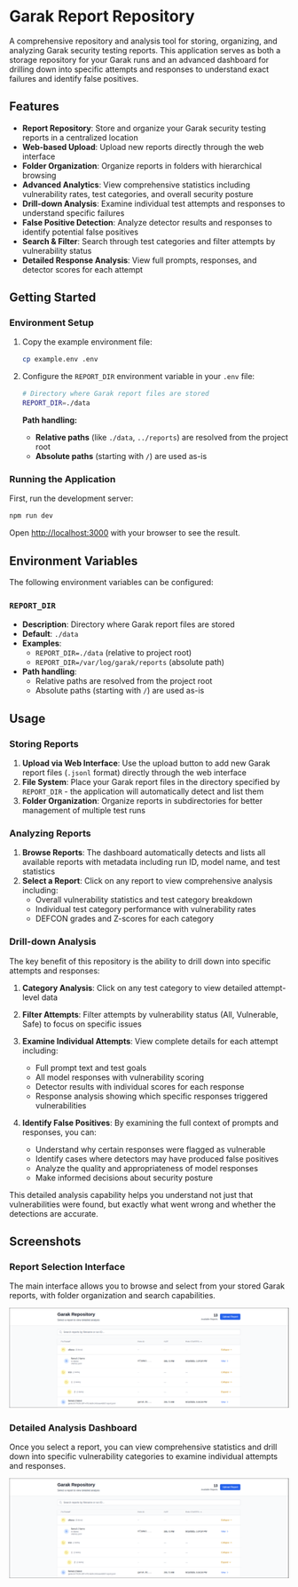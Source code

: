 # Garak Report Repository

A comprehensive repository and analysis tool for storing, organizing, and analyzing Garak security testing reports. This application serves as both a storage repository for your Garak runs and an advanced dashboard for drilling down into specific attempts and responses to understand exact failures and identify false positives.

## Features

- **Report Repository**: Store and organize your Garak security testing reports in a centralized location
- **Web-based Upload**: Upload new reports directly through the web interface
- **Folder Organization**: Organize reports in folders with hierarchical browsing
- **Advanced Analytics**: View comprehensive statistics including vulnerability rates, test categories, and overall security posture
- **Drill-down Analysis**: Examine individual test attempts and responses to understand specific failures
- **False Positive Detection**: Analyze detector results and responses to identify potential false positives
- **Search & Filter**: Search through test categories and filter attempts by vulnerability status
- **Detailed Response Analysis**: View full prompts, responses, and detector scores for each attempt

## Getting Started

### Environment Setup

1. Copy the example environment file:
   ```bash
   cp example.env .env
   ```

2. Configure the `REPORT_DIR` environment variable in your `.env` file:
   ```bash
   # Directory where Garak report files are stored
   REPORT_DIR=./data
   ```

   **Path handling:**
   - **Relative paths** (like `./data`, `../reports`) are resolved from the project root
   - **Absolute paths** (starting with `/`) are used as-is

### Running the Application

First, run the development server:

```bash
npm run dev
```

Open [http://localhost:3000](http://localhost:3000) with your browser to see the result.

## Environment Variables

The following environment variables can be configured:

### `REPORT_DIR`
- **Description**: Directory where Garak report files are stored
- **Default**: `./data`
- **Examples**: 
  - `REPORT_DIR=./data` (relative to project root)
  - `REPORT_DIR=/var/log/garak/reports` (absolute path)
- **Path handling**: 
  - Relative paths are resolved from the project root
  - Absolute paths (starting with `/`) are used as-is

## Usage

### Storing Reports

1. **Upload via Web Interface**: Use the upload button to add new Garak report files (`.jsonl` format) directly through the web interface
2. **File System**: Place your Garak report files in the directory specified by `REPORT_DIR` - the application will automatically detect and list them
3. **Folder Organization**: Organize reports in subdirectories for better management of multiple test runs

### Analyzing Reports

1. **Browse Reports**: The dashboard automatically detects and lists all available reports with metadata including run ID, model name, and test statistics
2. **Select a Report**: Click on any report to view comprehensive analysis including:
   - Overall vulnerability statistics and test category breakdown
   - Individual test category performance with vulnerability rates
   - DEFCON grades and Z-scores for each category

### Drill-down Analysis

The key benefit of this repository is the ability to drill down into specific attempts and responses:

1. **Category Analysis**: Click on any test category to view detailed attempt-level data
2. **Filter Attempts**: Filter attempts by vulnerability status (All, Vulnerable, Safe) to focus on specific issues
3. **Examine Individual Attempts**: View complete details for each attempt including:
   - Full prompt text and test goals
   - All model responses with vulnerability scoring
   - Detector results with individual scores for each response
   - Response analysis showing which specific responses triggered vulnerabilities

4. **Identify False Positives**: By examining the full context of prompts and responses, you can:
   - Understand why certain responses were flagged as vulnerable
   - Identify cases where detectors may have produced false positives
   - Analyze the quality and appropriateness of model responses
   - Make informed decisions about security posture

This detailed analysis capability helps you understand not just that vulnerabilities were found, but exactly what went wrong and whether the detections are accurate.

## Screenshots

### Report Selection Interface
The main interface allows you to browse and select from your stored Garak reports, with folder organization and search capabilities.

![Report Selection Interface](screenshots/report-selection.png)

### Detailed Analysis Dashboard
Once you select a report, you can view comprehensive statistics and drill down into specific vulnerability categories to examine individual attempts and responses.

![Analysis Dashboard](screenshots/analysis-dashboard.png)
